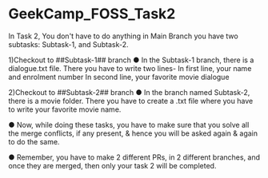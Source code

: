 # GeekCamp_FOSS_Task2
In Task 2, You don't have to do anything in Main Branch
you have two subtasks: Subtask-1, and Subtask-2.

1)Checkout to ##Subtask-1## branch
● In the Subtask-1 branch, there is a dialogue.txt file.
   There you have to write two lines-
   In first line, your name and enrolment number
   In second line, your favorite movie dialogue
   
2)Checkout to ##Subtask-2## branch
● In the branch named Subtask-2, there is a movie folder.
   There you have to create a <githubusername>.txt file where you have to write your favorite movie name.

● Now, while doing these tasks, you have to make sure that you solve all the merge conflicts, if any present, & hence you will be asked again & again to do the same.

● Remember, you have to make 2 different PRs, in 2 different branches, and once they are merged, then only your task 2 will be completed.
